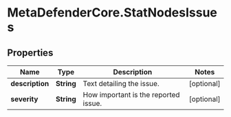# MetaDefenderCore.StatNodesIssues

## Properties

Name | Type | Description | Notes
------------ | ------------- | ------------- | -------------
**description** | **String** | Text detailing the issue. | [optional] 
**severity** | **String** | How important is the reported issue. | [optional] 


